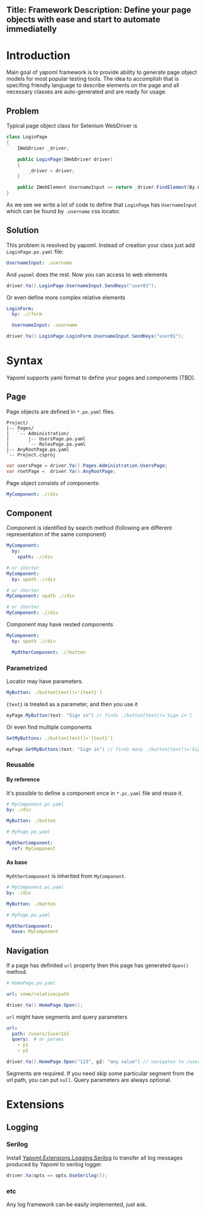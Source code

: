 Title: Framework
Description: Define your page objects with ease and start to automate immediatelly
---

# Introduction

Main goal of yapoml framework is to provide ability to generate page object models for most popular testing tools. The idea to accomplish that is specifing friendly language to describe elements on the page and all necessary classes are auto-generated and are ready for usage.

## Problem
Typical page object class for Selenium WebDriver is
```csharp
class LoginPage
{
    IWebDriver _driver;

    public LoginPage(IWebDriver driver)
    {
        _driver = driver;
    }

    public IWebElement UsernameInput => return _driver.FindElement(By.Css(".username"));
}
```

As we see we write a lot of code to define that `LoginPage` has `UsernameInput` which can be found by `.username` css locator.


## Solution
This problem is resolved by yapoml. Instead of creation your class just add `LoginPage.po.yaml` file:
```yaml
UsernameInput: .username
```

And `yapoml` does the rest. Now you can access to web elements
```csharp
driver.Ya().LoginPage.UsernameInput.SendKeys("user01");
```

Or even define more complex relative elements
```yaml
LoginForm:
  by: .//form

  UsernameInput: .username
```

```csharp
driver.Ya().LoginPage.LoginForm.UsernameInput.SendKeys("user01");
```


# Syntax

Yapoml supports yaml format to define your pages and components (TBD).

## Page

Page objects are defined in `*.po.yaml` files.

```treeview
Project/
|-- Pages/
|   `-- Administration/
|       |-- UsersPage.po.yaml
|       `-- RolesPage.po.yaml
|-- AnyRootPage.po.yaml
`-- Project.csproj
```

```csharp
var usersPage = driver.Ya().Pages.Administration.UsersPage;
var rootPage =  driver.Ya().AnyRootPage;
```

Page object consists of components:
```yaml
MyComponent: .//div
```

## Component

Component is identified by search method (following are different representation of the same component)
```yaml
MyComponent:
  by:
    xpath: .//div

# or shorter
MyComponent:
  by: xpath .//div

# or shorter
MyComponent: xpath .//div

# or shorter
MyComponent: .//div
```

Component may have nested components
```yaml
MyComponent:
  by: xpath .//div

  MyOtherComponent: .//button
```

### Parametrized
Locator may have parameters.
```yaml
MyButton: ./button[text()='{text}']
```

`{text}` is treated as a parameter, and then you use it
```csharp
myPage.MyButton(text: "Sign in") // finds ./button[text()='Sign in']
```

Or even find multiple components
```yaml
GetMyButtons: ./button[text()='{text}']
```
```csharp
myPage.GetMyButtons(text: "Sign in") // finds many ./button[text()='Sign in']
```

### Reusable
#### By reference
It's possible to define a component once in `*.pc.yaml` file and reuse it.

```yaml
# MyComponent.pc.yaml
by: ./div

MyButton: ./button
```

```yaml
# MyPage.po.yaml

MyOtherComponent:
  ref: MyComponent
```

#### As base

`MyOtherComponent` is inherited from `MyComponent`.

```yaml
# MyComponent.pc.yaml
by: ./div

MyButton: ./button
```

```yaml
# MyPage.po.yaml

MyOtherComponent:
  base: MyComponent
```

## Navigation

If a page has definited `url` property then this page has generated `Open()` method.

```yaml
# HomePage.po.yaml

url: some/relative/path
```

```csharp
driver.Ya().HomePage.Open();
```

`url` might have segments and query parameters
```yaml
url:
  path: /users/{userId}
  query:  # or params
    - p1
    - p2
```
```csharp
driver.Ya().HomePage.Open("123", p2: "any value") // navigates to /users/123?p2=any%20value
```

Segments are required. If you need skip some particular segment from the url path, you can put `null`. Query parameters are always optional.

# Extensions

## Logging
### Serilog
Install [Yapoml.Extensions.Logging.Serilog](https://www.nuget.org/packages/Yapoml.Extensions.Logging.Playwright) to transfer all log messages produced by Yapoml to serilog logger.

```csharp
driver.Ya(opts => opts.UseSerilog());
```

### etc
Any log framework can be easily implemented, just ask.
